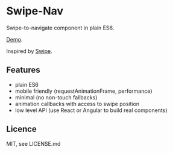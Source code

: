 # Swipe-Nav
Swipe-to-navigate component in plain ES6.

[Demo](hoeck.github.io/swipe-nav).

Inspired by [Swipe](https://github.com/lyfeyaj/swipe).

## Features

* plain ES6
* mobile friendly (requestAnimationFrame, performance)
* minimal (no non-touch fallbacks)
* animation callbacks with access to swipe position
* low level API (use React or Angular to build real components)

## Licence

MIT, see LICENSE.md
